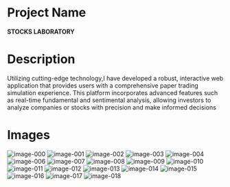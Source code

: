 # Project Name
**STOCKS LABORATORY**

# Description
Utilizing cutting-edge technology,I have developed a robust, interactive web application that provides users with a comprehensive paper trading simulation experience. This platform incorporates advanced features such as real-time fundamental and sentimental analysis, allowing investors to analyze companies or stocks with precision and make informed decisions

# Images
![image-000](https://github.com/Mak-3/Stocks-Laboratory/assets/75625675/2f5effe5-38ea-4276-8c93-4100e2de5245)
![image-001](https://github.com/Mak-3/Stocks-Laboratory/assets/75625675/ebb48f41-eec7-4c3c-95fa-45bb669e90d0)
![image-002](https://github.com/Mak-3/Stocks-Laboratory/assets/75625675/63d8ff9f-97ef-4396-83e1-e2cca64f4d0b)
![image-003](https://github.com/Mak-3/Stocks-Laboratory/assets/75625675/e4063b2e-05df-4214-ad42-3ce6db3367e8)
![image-004](https://github.com/Mak-3/Stocks-Laboratory/assets/75625675/e5cb80e8-c645-4386-a321-d08be506a5f0)
![image-006](https://github.com/Mak-3/Stocks-Laboratory/assets/75625675/d82dc80b-c82b-4628-9b22-9fd0e1b9e0a1)
![image-007](https://github.com/Mak-3/Stocks-Laboratory/assets/75625675/cfc24705-26fd-47cf-86f5-6df22aad966c)
![image-008](https://github.com/Mak-3/Stocks-Laboratory/assets/75625675/73c79f53-6c33-4521-a682-6a4eafcfee5e)
![image-009](https://github.com/Mak-3/Stocks-Laboratory/assets/75625675/6cea24e7-ee68-48de-93a1-e58d6a6c3fd6)
![image-010](https://github.com/Mak-3/Stocks-Laboratory/assets/75625675/6cc3e9da-cc6c-481d-984c-f0222096a936)
![image-011](https://github.com/Mak-3/Stocks-Laboratory/assets/75625675/fa13b8cf-52b1-4086-adbb-938bb91e87a6)
![image-012](https://github.com/Mak-3/Stocks-Laboratory/assets/75625675/ab0914a9-11dd-4e66-8e74-756233c18af4)
![image-013](https://github.com/Mak-3/Stocks-Laboratory/assets/75625675/8a726711-8834-4de4-bc34-b24700663927)
![image-014](https://github.com/Mak-3/Stocks-Laboratory/assets/75625675/5cb14d15-667d-4964-ae58-f13713d95569)
![image-015](https://github.com/Mak-3/Stocks-Laboratory/assets/75625675/109c985c-8235-4660-8635-4708622d83a0)
![image-016](https://github.com/Mak-3/Stocks-Laboratory/assets/75625675/66ab7d71-e828-4607-a7d9-37d09bbadd23)
![image-017](https://github.com/Mak-3/Stocks-Laboratory/assets/75625675/946c5a4d-938e-4936-9a7c-11739de888a0)
![image-018](https://github.com/Mak-3/Stocks-Laboratory/assets/75625675/be609196-c061-4868-9bd4-30b2a4e6968c)
